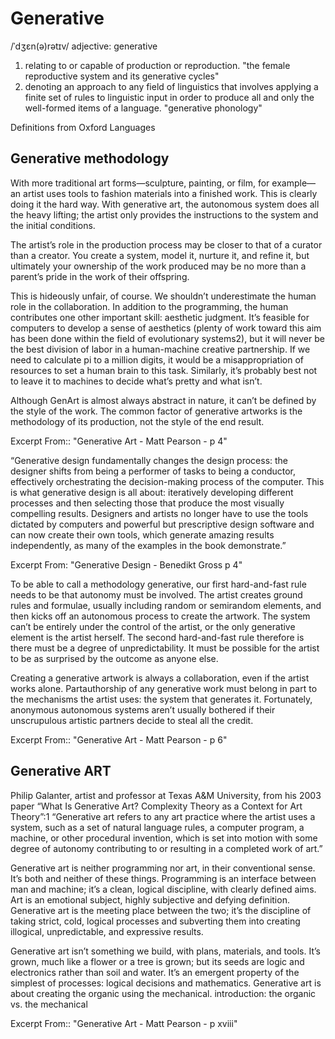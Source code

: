 # Generative
/ˈdʒɛn(ə)rətɪv/
adjective: generative
1. relating to or capable of production or reproduction.
"the female reproductive system and its generative cycles"
2. denoting an approach to any field of linguistics that involves applying a finite set of rules to linguistic input in order to produce all and only the well-formed items of a language.
"generative phonology"

Definitions from Oxford Languages

## Generative methodology

With more traditional art forms—sculpture, painting, or film, for example—an artist uses tools to
fashion materials into a finished work. This is clearly doing it the hard way. With generative art,
the autonomous system does all the heavy lifting; the artist only provides the instructions to the
system and the initial conditions.

The artist’s role in the production process may be closer to that of a curator than a creator. You
create a system, model it, nurture it, and refine it, but ultimately your ownership of the work
produced may be no more than a parent’s pride in the work of their offspring.

This is hideously unfair, of course. We shouldn’t underestimate the human role in the collaboration.
In addition to the programming, the human contributes one other important skill: aesthetic
judgment. It’s feasible for computers to develop a sense of aesthetics (plenty of work toward this
aim has been done within the field of evolutionary systems2), but it will never be the best division
of labor in a human-machine creative partnership. If we need to calculate pi to a million digits, it
would be a misappropriation of resources to set a human brain to this task. Similarly, it’s probably
best not to leave it to machines to decide what’s pretty and what isn’t.

Although GenArt is almost always abstract in nature, it can’t be defined by the style of the work.
The common factor of generative artworks is the methodology of its production, not the style
of the end result.

Excerpt From:: "Generative Art - Matt Pearson - p 4"

“Generative design fundamentally changes the design process: the designer shifts from being a performer of tasks to being a conductor, effectively orchestrating the decision-making process of the computer. This is what generative design is all about: iteratively developing different processes and then selecting those that produce the most visually compelling results. Designers and artists no longer have to use the tools dictated by computers and powerful but prescriptive design software and can now create their own tools, which generate amazing results independently, as many of the examples in the book demonstrate.”

Excerpt From: "Generative Design - Benedikt Gross p 4"

To be able to call a methodology generative, our first hard-and-fast rule needs to be that autonomy
must be involved. The artist creates ground rules and formulae, usually including random or semirandom
elements, and then kicks off an autonomous process to create the artwork. The system
can’t be entirely under the control of the artist, or the only generative element is the artist herself.
The second hard-and-fast rule therefore is there must be a degree of unpredictability. It must be
possible for the artist to be as surprised by the outcome as anyone else.

Creating a generative artwork is always a collaboration, even if the artist works alone. Partauthorship
of any generative work must belong in part to the mechanisms the artist uses: the
system that generates it. Fortunately, anonymous autonomous systems aren’t usually bothered
if their unscrupulous artistic partners decide to steal all the credit.

Excerpt From:: "Generative Art - Matt Pearson - p 6"

## Generative ART

Philip Galanter, artist and professor at Texas A&M University, from his 2003 paper “What Is Generative Art? Complexity Theory as a Context for Art Theory”:1 “Generative art refers to any art practice where the artist uses a system, such as a set of natural language rules, a computer program, a machine, or other procedural invention, which is set into motion with some degree of autonomy contributing to or resulting in a completed work of art.”


Generative art is neither programming nor art, in their conventional sense. It’s both and neither
of these things. Programming is an interface between man and machine; it’s a clean, logical
discipline, with clearly defined aims. Art is an emotional subject, highly subjective and defying
definition. Generative art is the meeting place between the two; it’s the discipline of taking
strict, cold, logical processes and subverting them into creating illogical, unpredictable, and
expressive results.

Generative art isn’t something we build, with plans, materials, and tools. It’s grown, much like a
flower or a tree is grown; but its seeds are logic and electronics rather than soil and water. It’s an
emergent property of the simplest of processes: logical decisions and mathematics. Generative
art is about creating the organic using the mechanical.
introduction: the organic
vs. the mechanical

Excerpt From:: "Generative Art - Matt Pearson - p xviii"
